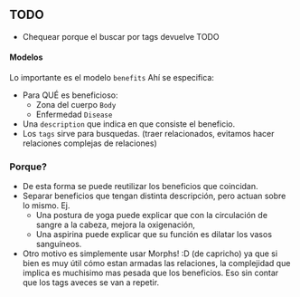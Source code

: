 ## TODO
- Chequear porque el buscar por tags devuelve TODO

#### Modelos

Lo importante es el modelo `benefits` Ahí se especifica:
- Para QUÉ es beneficioso: 
    - Zona del cuerpo `Body`
    - Enfermedad `Disease`
- Una `description` que indica en que consiste el beneficio.
- Los `tags` sirve para busquedas. (traer relacionados, evitamos hacer relaciones complejas de relaciones)

### Porque?
- De esta forma se puede reutilizar los beneficios que coincidan.
- Separar beneficios que tengan distinta descripción, pero actuan sobre lo mismo.
Ej. 
    - Una postura de yoga puede explicar que con la circulación de sangre a la cabeza, mejora la oxigenación,
    - Una aspirina puede explicar que su función es dilatar los vasos sanguíneos.
- Otro motivo es simplemente usar Morphs! :D (de capricho) ya que si bien es muy útil cómo estan armadas las relaciones,
la complejidad que implica es muchisimo mas pesada que los beneficios. Eso sin contar que los tags aveces se van a repetir.